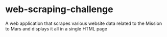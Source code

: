 # web-scraping-challenge
A web application that scrapes various website data related to the Mission to Mars and displays it all in a single HTML page

